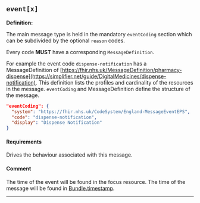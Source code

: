 ## `event[x]`

<b>Definition:</b><br>

The main message type is held in the mandatory `eventCoding` section which can be subdivided by the optional `reason` codes.

Every code **MUST** have a corresponding `MessageDefinition`.

For example the event code `dispense-notification` has a MessageDefinition of [https://fhir.nhs.uk/MessageDefinition/pharmacy-dispense](https://simplifier.net/guide/DigitalMedicines/dispense-notification). This definition lists the profiles and cardinality of the resources in the message. `eventCoding` and MessageDefinition define the structure of the message. 

```json
"eventCoding": {
  "system": "https://fhir.nhs.uk/CodeSystem/England-MessageEventEPS",
  "code": "dispense-notification",
  "display": "Dispense Notification"
}
```

#### Requirements

 Drives the behaviour associated with this message.

 #### Comment

 The time of the event will be found in the focus resource. The time of the message will be found in [Bundle.timestamp](http://hl7.org/fhir/R4/bundle-definitions.html#Bundle.timestamp).

 
---

